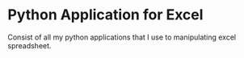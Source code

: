 # Python Application for Excel

Consist of all my python applications that I use to manipulating excel spreadsheet. 
